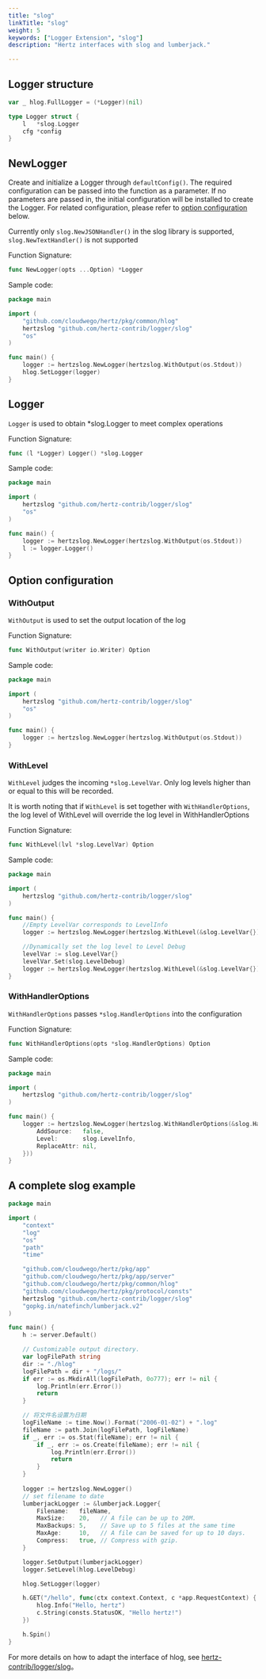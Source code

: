 ```yaml
---
title: "slog"
linkTitle: "slog"
weight: 5
keywords: ["Logger Extension", "slog"]
description: "Hertz interfaces with slog and lumberjack."

---
```


## Logger structure

```go
var _ hlog.FullLogger = (*Logger)(nil)

type Logger struct {
    l   *slog.Logger
    cfg *config
}
```

## NewLogger

Create and initialize a Logger through `defaultConfig()`. The required configuration can be passed into the function as a parameter. If no parameters are passed in, the initial configuration will be installed to create the Logger.
For related configuration, please refer to [option configuration](#option-configuration) below.

Currently only `slog.NewJSONHandler()` in the slog library is supported, `slog.NewTextHandler()` is not supported

Function Signature:

```go
func NewLogger(opts ...Option) *Logger
```

Sample code:

```go
package main

import (
    "github.com/cloudwego/hertz/pkg/common/hlog"
    hertzslog "github.com/hertz-contrib/logger/slog"
    "os"
)

func main() {
    logger := hertzslog.NewLogger(hertzslog.WithOutput(os.Stdout))
    hlog.SetLogger(logger)
}
```

## Logger

`Logger` is used to obtain *slog.Logger to meet complex operations

Function Signature:

```go
func (l *Logger) Logger() *slog.Logger
```

Sample code:

```go
package main

import (
    hertzslog "github.com/hertz-contrib/logger/slog"
    "os"
)

func main() {
    logger := hertzslog.NewLogger(hertzslog.WithOutput(os.Stdout))
    l := logger.Logger()
}
```

## Option configuration

### WithOutput

`WithOutput` is used to set the output location of the log

Function Signature:

```go
func WithOutput(writer io.Writer) Option
```

Sample code:

```go
package main

import (
    hertzslog "github.com/hertz-contrib/logger/slog"
    "os"
)

func main() {
    logger := hertzslog.NewLogger(hertzslog.WithOutput(os.Stdout))
}


```

### WithLevel

`WithLevel` judges the incoming `*slog.LevelVar`. Only log levels higher than or equal to this will be recorded.

It is worth noting that if `WithLevel` is set together with `WithHandlerOptions`, the log level of WithLevel will override the log level in WithHandlerOptions

Function Signature:

```go
func WithLevel(lvl *slog.LevelVar) Option
```

Sample code:

```go
package main

import (
    hertzslog "github.com/hertz-contrib/logger/slog"
)

func main() {
    //Empty LevelVar corresponds to LevelInfo
    logger := hertzslog.NewLogger(hertzslog.WithLevel(&slog.LevelVar{}))

    //Dynamically set the log level to Level Debug
    levelVar := slog.LevelVar{}
    levelVar.Set(slog.LevelDebug)
    logger := hertzslog.NewLogger(hertzslog.WithLevel(&slog.LevelVar{})) 
}

```

### WithHandlerOptions

`WithHandlerOptions` passes `*slog.HandlerOptions` into the configuration

Function Signature:

```go
func WithHandlerOptions(opts *slog.HandlerOptions) Option 
```

Sample code:

```go
package main

import (
    hertzslog "github.com/hertz-contrib/logger/slog"
)

func main() {
    logger := hertzslog.NewLogger(hertzslog.WithHandlerOptions(&slog.HandlerOptions{
        AddSource:   false,
        Level:       slog.LevelInfo,
        ReplaceAttr: nil,
    }))
}
```

## A complete slog example

```go
package main

import (
	"context"
	"log"
	"os"
	"path"
	"time"

	"github.com/cloudwego/hertz/pkg/app"
	"github.com/cloudwego/hertz/pkg/app/server"
	"github.com/cloudwego/hertz/pkg/common/hlog"
	"github.com/cloudwego/hertz/pkg/protocol/consts"
    hertzslog "github.com/hertz-contrib/logger/slog"
	"gopkg.in/natefinch/lumberjack.v2"
)

func main() {
	h := server.Default()

	// Customizable output directory.
	var logFilePath string
	dir := "./hlog"
	logFilePath = dir + "/logs/"
	if err := os.MkdirAll(logFilePath, 0o777); err != nil {
		log.Println(err.Error())
		return
	}

	// 将文件名设置为日期
	logFileName := time.Now().Format("2006-01-02") + ".log"
	fileName := path.Join(logFilePath, logFileName)
	if _, err := os.Stat(fileName); err != nil {
		if _, err := os.Create(fileName); err != nil {
			log.Println(err.Error())
			return
		}
	}
	
	logger := hertzslog.NewLogger()
	// set filename to date
	lumberjackLogger := &lumberjack.Logger{
        Filename:   fileName,
        MaxSize:    20,   // A file can be up to 20M.
        MaxBackups: 5,    // Save up to 5 files at the same time
        MaxAge:     10,   // A file can be saved for up to 10 days.
        Compress:   true, // Compress with gzip.
	}

	logger.SetOutput(lumberjackLogger)
	logger.SetLevel(hlog.LevelDebug)

	hlog.SetLogger(logger)

	h.GET("/hello", func(ctx context.Context, c *app.RequestContext) {
		hlog.Info("Hello, hertz")
		c.String(consts.StatusOK, "Hello hertz!")
	})

	h.Spin()
}
```

For more details on how to adapt the interface of hlog, see [hertz-contrib/logger/slog](https://github.com/hertz-contrib/logger/tree/main/slog)。
